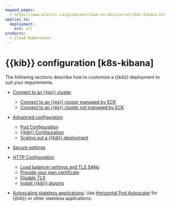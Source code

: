 ```yaml
---
mapped_pages:
  - https://www.elastic.co/guide/en/cloud-on-k8s/current/k8s-kibana.html
applies_to:
  deployment:
    eck: all
products:
  - Cloud Kubernetes
---
```


# {{kib}} configuration [k8s-kibana]

The following sections describe how to customize a {{kib}} deployment to suit your requirements.

* [Connect to an {{es}} cluster](k8s-kibana-es.md)

    * [Connect to an {{es}} cluster managed by ECK](k8s-kibana-es.md#k8s-kibana-eck-managed-es)
    * [Connect to an {{es}} cluster not managed by ECK](k8s-kibana-es.md#k8s-kibana-external-es)

* [Advanced configuration](k8s-kibana-advanced-configuration.md)

    * [Pod Configuration](k8s-kibana-advanced-configuration.md#k8s-kibana-pod-configuration)
    * [{{kib}} Configuration](k8s-kibana-advanced-configuration.md#k8s-kibana-configuration)
    * [Scaling out a {{kib}} deployment](k8s-kibana-advanced-configuration.md#k8s-kibana-scaling)

* [Secure settings](../../security/k8s-secure-settings.md#k8s-kibana-secure-settings)
* [HTTP Configuration](/deploy-manage/security/k8s-https-settings.md#k8s-kibana-http-configuration)

    * [Load balancer settings and TLS SANs](/deploy-manage/security/k8s-https-settings.md#k8s-kibana-http-publish)
    * [Provide your own certificate](/deploy-manage/security/k8s-https-settings.md#k8s-kibana-http-custom-tls)
    * [Disable TLS](/deploy-manage/security/k8s-https-settings.md#k8s-disable-tls)
    * [Install {{kib}} plugins](k8s-kibana-plugins.md)

* [Autoscaling stateless applications](../../autoscaling/autoscaling-in-eck.md#k8s-stateless-autoscaling): Use [Horizontal Pod Autoscaler](https://kubernetes.io/docs/tasks/run-application/horizontal-pod-autoscale/) for {{kib}} or other stateless applications.


